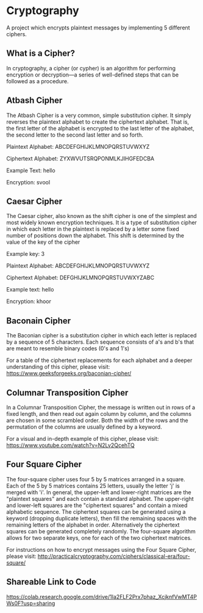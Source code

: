 # Cryptography
A project which encrypts plaintext messages by implementing 5 different ciphers.

## What is a Cipher?

In cryptography, a cipher (or cypher) is an algorithm for performing encryption or decryption—a series of well-defined steps that can be followed as a procedure.

## Atbash Cipher

The Atbash Cipher is a very common, simple substitution cipher. It simply reverses the plaintext alphabet to create the ciphertext alphabet. That is, the first letter of the alphabet is encrypted to the last letter of the alphabet, the second letter to the second last letter and so forth.

Plaintext Alphabet: ABCDEFGHIJKLMNOPQRSTUVWXYZ

Ciphertext Alphabet: ZYXWVUTSRQPONMLKJIHGFEDCBA

Example Text: hello

Encryption: svool

## Caesar Cipher

The Caesar cipher, also known as the shift cipher is one of the simplest and most widely known encryption techniques. It is a type of substitution cipher in which each letter in the plaintext is replaced by a letter some fixed number of positions down the alphabet. This shift is determined by the value of the key of the cipher

Example key: 3

Plaintext Alphabet: ABCDEFGHIJKLMNOPQRSTUVWXYZ

Ciphertext Alphabet: DEFGHIJKLMNOPQRSTUVWXYZABC

Example text: hello

Encryption: khoor

## Baconain Cipher

The Baconian cipher is a substitution cipher in which each letter is replaced by a sequence of 5 characters. Each sequence consists of a's and b's that are meant to resemble binary codes (0's and 1's)

For a table of the ciphertext replacements for each alphabet and a deeper understanding of this cipher, please visit: https://www.geeksforgeeks.org/baconian-cipher/

## Columnar Transposition Cipher

In a Columnar Transposition Cipher, the message is written out in rows of a fixed length, and then read out again column by column, and the columns are chosen in some scrambled order. Both the width of the rows and the permutation of the columns are usually defined by a keyword.

For a visual and in-depth example of this cipher, please visit: https://www.youtube.com/watch?v=N2Lv2QcehTQ

## Four Square Cipher

The four-square cipher uses four 5 by 5 matrices arranged in a square. Each of the 5 by 5 matrices contains 25 letters, usually the letter 'j' is merged with 'i'. In general, the upper-left and lower-right matrices are the "plaintext squares" and each contain a standard alphabet. The upper-right and lower-left squares are the "ciphertext squares" and contain a mixed alphabetic sequence. The ciphertext squares can be generated using a keyword (dropping duplicate letters), then fill the remaining spaces with the remaining letters of the alphabet in order. Alternatively the ciphertext squares can be generated completely randomly. The four-square algorithm allows for two separate keys, one for each of the two ciphertext matrices.

For instructions on how to encrypt messages using the Four Square Cipher, please visit: http://practicalcryptography.com/ciphers/classical-era/four-square/

## Shareable Link to Code
https://colab.research.google.com/drive/1Ia2FLF2Prx7phaz_XcjknfVwMT4PWs0F?usp=sharing
